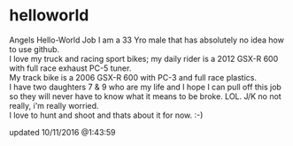 # helloworld
Angels Hello-World Job
I am a 33 Yro male that has absolutely no idea how to use github.  
I love my truck and racing sport bikes; my daily rider is a 2012 GSX-R 600 with full race exhaust PC-5 tuner.  
My track bike is a 2006 GSX-R 600 with PC-3 and full race plastics.  
I have two daughters 7 & 9 who are my life and I hope I can pull off this job so they will never have to know what it means to be broke.
LOL. J/K no not really, i'm really worried.  
I love to hunt and shoot and thats about it for now. :-)

updated 10/11/2016 @1:43:59

